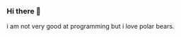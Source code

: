 ### Hi there 👋
i am not very good at programming but i love polar bears.
<!--
**ChristmasBear/ChristmasBear** is a ✨ _special_ ✨ repository because its `README.md` (this file) appears on your GitHub profile.

You are free to use my plugins and code for commercial use and personal use. Feel free to email me at christmas.bearmc@gmail.com for any questions or what you are planning to do with it. Love to hear that my code is being beneficial to people :D
---!>
